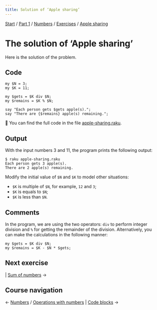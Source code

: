 ```yaml
---
title: Solution of ‘Apple sharing’
---
```


[Start](/raku-course/) / [Part 1](/raku-course/part1) / [Numbers](/raku-course/numbers) / [Exercises](/raku-course/numbers/exercises) / [Apple sharing](..)

# The solution of ‘Apple sharing’

Here is the solution of the problem.

## Code

    my $N = 3;
    my $K = 11;

    my $gets = $K div $N;
    my $remains = $K % $N;

    say "Each person gets $gets apple(s).";
    say "There are {$remains} apple(s) remaining.";

🦋 You can find the full code in the file [apple-sharing.raku](https://github.com/ash/raku-course/blob/master/exercises/numbers/apple-sharing.raku).

## Output

With the input numbers 3 and 11, the program prints the following output:

    $ raku apple-sharing.raku
    Each person gets 3 apple(s).
    There are 2 apple(s) remaining.

Modify the initial value of `$N` and `$K` to model other situations:

* `$K` is multiple of `$N`, for example, `12` and `3`;
* `$K` is equals to `$N`;
* `$K` is less than `$N`.

## Comments

In the program, we are using the two operators: `div` to perform integer division and `%` for getting the remainder of the division. Alternatively, you can make the calculations in the following manner:

    my $gets = $K div $N;
    my $remains = $K - $N * $gets;

## Next exercise

| [Sum of numbers](/raku-course/numbers/exercises/sum-of-numbers) →

## Course navigation

← [Numbers](/raku-course/numbers) / [Operations with numbers](/raku-course/numbers/operations) | [Code blocks](/raku-course/code-blocks) →
